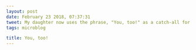 ```yaml
---
layout: post
date: February 23 2018, 07:37:31
tweet: My daughter now uses the phrase, "You, too!" as a catch-all for all the things we say each time we part; it may be our thing.
tags: microblog

title: You, too!
---
```



